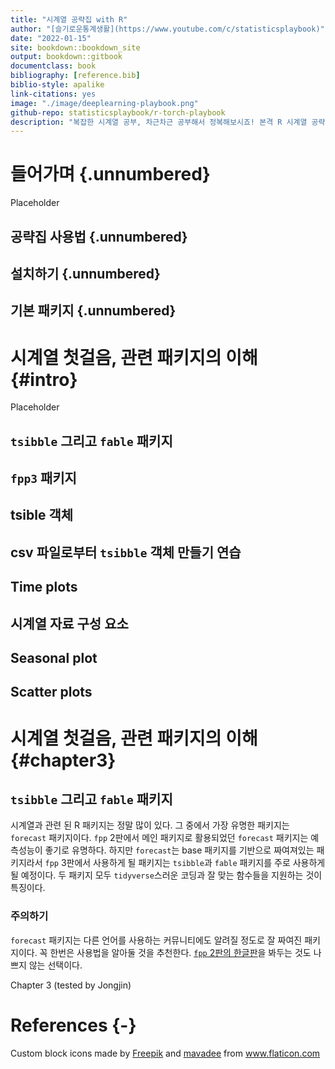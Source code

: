 ```yaml
---
title: "시계열 공략집 with R"
author: "[슬기로운통계생활](https://www.youtube.com/c/statisticsplaybook)"
date: "2022-01-15"
site: bookdown::bookdown_site
output: bookdown::gitbook
documentclass: book
bibliography: [reference.bib]
biblio-style: apalike
link-citations: yes
image: "./image/deeplearning-playbook.png"
github-repo: statisticsplaybook/r-torch-playbook
description: "복잡한 시계열 공부, 차근차근 공부해서 정복해보시죠! 본격 R 시계열 공략집"
---
```


# 들어가며 {.unnumbered}

Placeholder


## 공략집 사용법 {.unnumbered}
## 설치하기 {.unnumbered}
## 기본 패키지 {.unnumbered}

<!--chapter:end:index.Rmd-->


# 시계열 첫걸음, 관련 패키지의 이해 {#intro}

Placeholder


## `tsibble` 그리고 `fable` 패키지
## `fpp3` 패키지
## tsible 객체
## csv 파일로부터 `tsibble` 객체 만들기 연습
## Time plots
## 시계열 자료 구성 요소
## Seasonal plot
## Scatter plots

<!--chapter:end:01-intro-to-tsibble.Rmd-->

# 시계열 첫걸음, 관련 패키지의 이해 {#chapter3}

## `tsibble` 그리고 `fable` 패키지

시계열과 관련 된 R 패키지는 정말 많이 있다. 그 중에서 가장 유명한 패키지는 `forecast` 패키지이다. `fpp` 2판에서 메인 패키지로 활용되었던 `forecast` 패키지는 예측성능이 좋기로 유명하다. 하지만 `forecast`는 base 패키지를 기반으로 짜여져있는 패키지라서 `fpp` 3판에서 사용하게 될 패키지는 `tsibble`과 `fable` 패키지를 주로 사용하게 될 예정이다. 두 패키지 모두 `tidyverse`스러운 코딩과 잘 맞는 함수들을 지원하는 것이 특징이다.

<div class="rmdwarning">
<h3 id="주의하기">주의하기</h3>
<p><code>forecast</code> 패키지는 다른 언어를 사용하는 커뮤니티에도 알려질 정도로 잘 짜여진 패키지이다. 꼭 한번은 사용법을 알아둘 것을 추천한다. <a href="https://otexts.com/fppkr/"><code>fpp</code> 2판의 한글판</a>을 봐두는 것도 나쁘지 않는 선택이다.</p>
</div>

Chapter 3 (tested by Jongjin)

<!--chapter:end:03-Chapter3.Rmd-->


# References {-}


<div>Custom block icons made by <a href="https://www.freepik.com" title="Freepik">Freepik</a> and <a href="https://www.flaticon.com/authors/mavadee" title="mavadee">mavadee</a> from <a href="https://www.flaticon.com/" title="Flaticon">www.flaticon.com</a></div>


<!--chapter:end:references.Rmd-->


